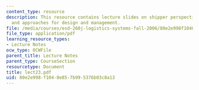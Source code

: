 ```yaml
---
content_type: resource
description: This resource contains lecture slides on shipper perspective ? strategies
  and approaches for design and management.
file: /media/courses/esd-260j-logistics-systems-fall-2006/80e2e998f1048e857b995376b03c8a13_lect23.pdf
file_type: application/pdf
learning_resource_types:
- Lecture Notes
ocw_type: OCWFile
parent_title: Lecture Notes
parent_type: CourseSection
resourcetype: Document
title: lect23.pdf
uid: 80e2e998-f104-8e85-7b99-5376b03c8a13
---
```

